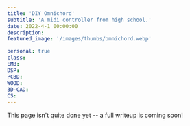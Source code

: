 ```yaml
---
title: 'DIY Omnichord'
subtitle: 'A midi controller from high school.'
date: 2022-4-1 00:00:00
description:
featured_image: '/images/thumbs/omnichord.webp'

personal: true
class:
EMB:
DSP: 
PCBD:
WOOD:
3D-CAD:
CS:
---
```


This page isn't quite done yet -- a full writeup is coming soon!
